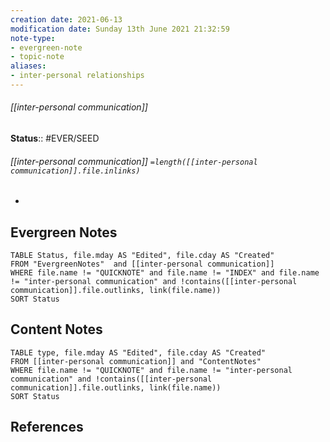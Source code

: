 ```yaml
---
creation date: 2021-06-13
modification date: Sunday 13th June 2021 21:32:59
note-type: 
- evergreen-note
- topic-note
aliases:
- inter-personal relationships
---
```

 
###### [[inter-personal communication]]



**Status**:: #EVER/SEED
###### [[inter-personal communication]] `=length([[inter-personal communication]].file.inlinks)` 

- 


## Evergreen Notes
```dataview
TABLE Status, file.mday AS "Edited", file.cday AS "Created"
FROM "EvergreenNotes"  and [[inter-personal communication]]
WHERE file.name != "QUICKNOTE" and file.name != "INDEX" and file.name != "inter-personal communication" and !contains([[inter-personal communication]].file.outlinks, link(file.name))
SORT Status
```
## Content Notes
```dataview
TABLE type, file.mday AS "Edited", file.cday AS "Created"
FROM [[inter-personal communication]] and "ContentNotes"
WHERE file.name != "QUICKNOTE" and file.name != "inter-personal communication" and !contains([[inter-personal communication]].file.outlinks, link(file.name))
SORT Status
```

## References